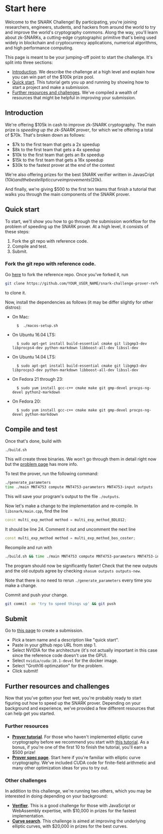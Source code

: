 # Start here 

Welcome to the SNARK Challenge! By participating, you're joining researchers, engineers, students, and hackers from around the world to try and improve the world's cryptography commons. Along the way, you'll learn about zk-SNARKs, a cutting-edge cryptographic primitive that's being used widely in blockchain and cryptocurrency applications, numerical algorithms, and high performance computing.

This page is meant to be your jumping-off point to start the challenge. It's split into three sections:

- [Introduction](#introduction). We describe the challenge at a high level and explain how you can win part of the $100k prize pool.
- [Quick start](#quick-start). This tutorial gets you up and running by showing how to start a project and make a submission.  
- [Further resources and challenges](#further-resources-and-challenges). We've compiled a wealth of resources that might be helpful in improving your submission.

## Introduction

We're offering $105k in cash to improve zk-SNARK cryptography. The main prize is *speeding up the zk-SNARK prover*, for which we're offering a total of $70k. That's broken down as follows:

- $7k to the first team that gets a 2x speedup
- $8k to the first team that gets a 4x speedup
- $10k to the first team that gets an 8x speedup
- $15k to the first team that gets a 16x speedup
- $30k to the fastest prover at the end of the contest

We're also offering prizes for the best SNARK verifier written in JavasCript ($10k) and the best elliptic curve improvements ($20k).

And finally, we're giving $500 to the first ten teams that finish a tutorial that walks you through the main components of the SNARK prover.

## Quick start

To start, we'll show you how to go through the submission workflow for the problem of speeding
up the SNARK prover.
At a high level, it consists of these steps:
1. Fork the git repo with reference code.
2. Compile and test.
3. Submit.

### Fork the git repo with reference code.

Go [here](https://github.com/CodaProtocol/snark-challenge-prover-reference) to fork the reference repo. Once you've
forked it, run
```bash
git clone https://github.com/YOUR_USER_NAME/snark-challenge-prover-reference.git
```
to clone it.

Now, install the dependencies as follows (it may be differ slightly for
other distros):

- On Mac:

        $  ./macos-setup.sh

* On Ubuntu 16.04 LTS:

        $ sudo apt-get install build-essential cmake git libgmp3-dev libprocps4-dev python-markdown libboost-all-dev libssl-dev

* On Ubuntu 14.04 LTS:

        $ sudo apt-get install build-essential cmake git libgmp3-dev libprocps3-dev python-markdown libboost-all-dev libssl-dev

* On Fedora 21 through 23:

        $ sudo yum install gcc-c++ cmake make git gmp-devel procps-ng-devel python2-markdown

* On Fedora 20:

        $ sudo yum install gcc-c++ cmake make git gmp-devel procps-ng-devel python-markdown

## Compile and test

Once that's done, build with
```bash
./build.sh
```

This will create three binaries. We won't go through them in detail right now but the [problem page](https://coinlist.co/build/coda/pages/problem-07-groth16-prover-challenges) has more info.

To test the prover, run the following command:
```bash
./generate_parameters
time ./main MNT4753 compute MNT4753-parameters MNT4753-input outputs
```
This will save your program's output to the file `./outputs`.

Now let's make a change to the implementation and re-compile.
In `libsnark/main.cpp`, find the line 
```c++
const multi_exp_method method = multi_exp_method_BDLO12;
```
It should be line 24. Comment it out and uncomment the next line
```c++
const multi_exp_method method = multi_exp_method_bos_coster;
```

Recompile and run with
```bash
./build.sh && time ./main MNT4753 compute MNT4753-parameters MNT4753-input outputs-new
```

The program should now be significantly faster!
Check that the new outputs and the old outputs agree by checking
`shasum outputs outputs-new`.

Note that there is no need to rerun  `./generate_parameters` every time you make a change.

Commit and push your change.
```bash
git commit -am 'try to speed things up' && git push
```

## Submit

Go to [this page](https://coinlist.co/build/coda/projects/new) to create a submission.

- Pick a team name and a description like "quick start".
- Paste in your github repo URL from step 1.
- Select NVIDIA for the architecture (it's not actually important in this case since the reference code doesn't use the GPU).
- Select `nvidia/cuda:10.1-devel` for the docker image.
- Select "Groth16 optimzation" for the problem.
- Click submit!

## Further resources and challenges

Now that you've gotten your feet wet, you're probably ready to
start figuring out how to speed up the SNARK prover. Depending on 
your background and experience, we've provided a few different 
resources that can help get you started.

### Further resources

- [**Prover tutorial**](https://coinlist.co/build/coda/pages/tutorial). For those who haven't implemented elliptic curve cryptography before we recommend you start with [this tutorial](https://coinlist.co/build/coda/pages/tutorial). As a bonus, if you're one of the first 10 to finish the tutorial, you'll earn a $500 prize!
- [**Prover spec page**](https://coinlist.co/build/coda/pages/problem-07-groth16-prover-challenges). Start here if you're familiar with elliptic curve cryptography. We've included CUDA code for finite-field arithmetic and many other optimization ideas for you to try out.

### Other challenges

In addition to this challenge, we're running two others, which you may be interested in doing depending on your background:

- [**Verifier**](https://coinlist.co/build/coda/pages/verifier). This is a good challenge for those with JavaScript or WebAssembly expertise, with $10,000 in prizes for the fastest implementation.
- [**Curve search**](https://coinlist.co/build/coda/pages/theory). This challenge is aimed at improving the underlying elliptic curves, with $20,000 in prizes for the best curves.

